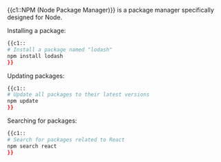 {{c1::NPM (Node Package Manager)}} is a package manager specifically designed for Node.

Installing a package:
```bash
{{c1::
# Install a package named "lodash"
npm install lodash
}}
```

Updating packages:
```bash
{{c1::
# Update all packages to their latest versions
npm update
}}
```

Searching for packages:
```bash
{{c1::
# Search for packages related to React
npm search react
}}
```
